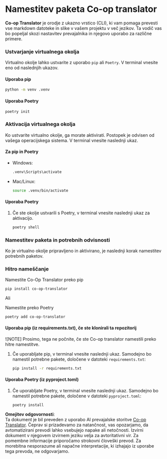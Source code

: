 <!--
CO_OP_TRANSLATOR_METADATA:
{
  "original_hash": "b6d85d887d2664539a438dae5d0dfa50",
  "translation_date": "2025-06-12T18:38:16+00:00",
  "source_file": "getting_started/command-line-guide/install-package.md",
  "language_code": "sl"
}
-->
# Namestitev paketa Co-op translator

**Co-op Translator** je orodje z ukazno vrstico (CLI), ki vam pomaga prevesti vse markdown datoteke in slike v vašem projektu v več jezikov. Ta vodič vas bo popeljal skozi nastavitev prevajalnika in njegovo uporabo za različne primere.

### Ustvarjanje virtualnega okolja

Virtualno okolje lahko ustvarite z uporabo `pip` ali `Poetry`. V terminal vnesite eno od naslednjih ukazov.

#### Uporaba pip

```bash
python -m venv .venv
```

#### Uporaba Poetry

```bash
poetry init
```

### Aktivacija virtualnega okolja

Ko ustvarite virtualno okolje, ga morate aktivirati. Postopek je odvisen od vašega operacijskega sistema. V terminal vnesite naslednji ukaz.

#### Za pip in Poetry

- Windows:

    ```bash
    .venv\Scripts\activate
    ```

- Mac/Linux:

    ```bash
    source .venv/bin/activate
    ```

#### Uporaba Poetry

1. Če ste okolje ustvarili s Poetry, v terminal vnesite naslednji ukaz za aktivacijo.

    ```bash
    poetry shell
    ```

### Namestitev paketa in potrebnih odvisnosti

Ko je virtualno okolje pripravljeno in aktivirano, je naslednji korak namestitev potrebnih paketov.

### Hitro nameščanje

Namestite Co-Op Translator preko pip

```
pip install co-op-translator
```
Ali

Namestite preko Poetry
```
poetry add co-op-translator
```

#### Uporaba pip (iz requirements.txt), če ste klonirali ta repozitorij

![NOTE] Prosimo, tega ne počnite, če ste Co-op translator namestili preko hitre namestitve.

1. Če uporabljate pip, v terminal vnesite naslednji ukaz. Samodejno bo namestil potrebne pakete, določene v datoteki `requirements.txt`:

    ```bash
    pip install -r requirements.txt
    ```

#### Uporaba Poetry (iz pyproject.toml)

1. Če uporabljate Poetry, v terminal vnesite naslednji ukaz. Samodejno bo namestil potrebne pakete, določene v datoteki `pyproject.toml`:

    ```bash
    poetry install
    ```

**Omejitev odgovornosti**:  
Ta dokument je bil preveden z uporabo AI prevajalske storitve [Co-op Translator](https://github.com/Azure/co-op-translator). Čeprav si prizadevamo za natančnost, vas opozarjamo, da avtomatizirani prevodi lahko vsebujejo napake ali netočnosti. Izvirni dokument v njegovem izvirnem jeziku velja za avtoritativni vir. Za pomembne informacije priporočamo strokovni človeški prevod. Za morebitna nesporazume ali napačne interpretacije, ki izhajajo iz uporabe tega prevoda, ne odgovarjamo.